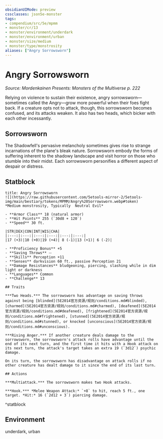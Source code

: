 ```yaml
---
obsidianUIMode: preview
cssclasses: json5e-monster
tags:
- compendium/src/5e/mpmm
- monster/cr/13
- monster/environment/underdark
- monster/environment/urban
- monster/size/medium
- monster/type/monstrosity
aliases: ["Angry Sorrowsworn"]
---
```

# Angry Sorrowsworn
*Source: Mordenkainen Presents: Monsters of the Multiverse p. 222*  

Relying on violence to sustain their existence, angry sorrowsworn—sometimes called the Angry—grow more powerful when their foes fight back. If a creature opts not to attack, though, this sorrowsworn becomes confused, and its attacks weaken. It also has two heads, which bicker with each other incessantly.

## Sorrowsworn

The Shadowfell's pervasive melancholy sometimes gives rise to strange incarnations of the plane's bleak nature. Sorrowsworn embody the forms of suffering inherent to the shadowy landscape and visit horror on those who stumble into their midst. Each sorrowsworn personifies a different aspect of despair or distress.

## Statblock

```ad-statblock
title: Angry Sorrowsworn
![](https://raw.githubusercontent.com/5etools-mirror-2/5etools-img/main/bestiary/tokens/MPMM/Angry%20Sorrowsworn.webp#token)
*Medium monstrosity, Typically  Neutral Evil*

- **Armor Class** 18 (natural armor)
- **Hit Points** 255 (`30d8 + 120`)
- **Speed** 30 ft.

|STR|DEX|CON|INT|WIS|CHA|
|:---:|:---:|:---:|:---:|:---:|:---:|
|17 (+3)|10 (+0)|19 (+4)| 8 (-1)|13 (+1)| 6 (-2)|

- **Proficiency Bonus** +5
- **Saving Throws** ⏤
- **Skills** Perception +11
- **Senses** darkvision 60 ft., passive Perception 21
- **Damage Resistances** bludgeoning, piercing, slashing while in dim light or darkness
- **Languages** Common
- **Challenge** 13

## Traits

***Two Heads.*** The sorrowsworn has advantage on saving throws against being [blinded](5E2014官方资源/规则/conditions.md#blinded), [charmed](5E2014官方资源/规则/conditions.md#charmed), [deafened](5E2014官方资源/规则/conditions.md#deafened), [frightened](5E2014官方资源/规则/conditions.md#frightened), [stunned](5E2014官方资源/规则/conditions.md#stunned), or knocked [unconscious](5E2014官方资源/规则/conditions.md#unconscious).

***Rising Anger.*** If another creature deals damage to the sorrowsworn, the sorrowsworn's attack rolls have advantage until the end of its next turn, and the first time it hits with a Hook attack on its next turn, the attack's target takes an extra 19 (`3d12`) psychic damage.

On its turn, the sorrowsworn has disadvantage on attack rolls if no other creature has dealt damage to it since the end of its last turn.

## Actions

***Multiattack.*** The sorrowsworn makes two Hook attacks.

***Hook.*** *Melee Weapon Attack:* `+8` to hit, reach 5 ft., one target. *Hit:* 16 (`2d12 + 3`) piercing damage.
```
^statblock

## Environment

underdark, urban